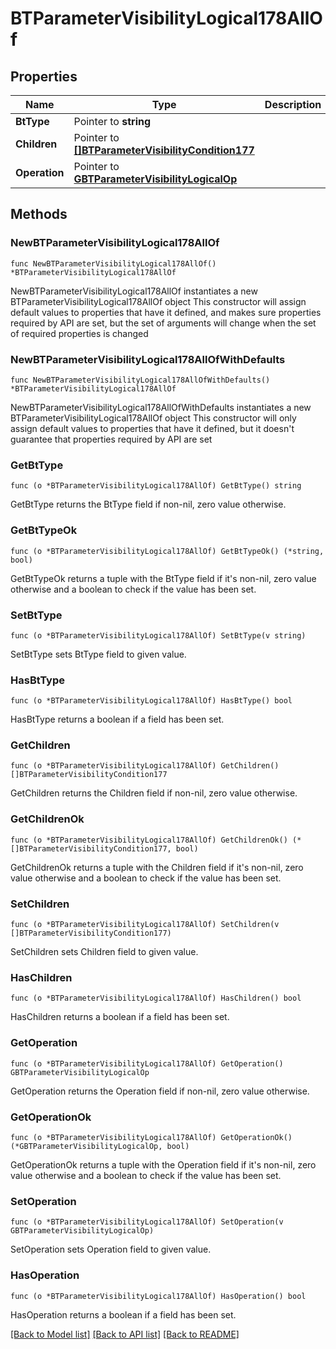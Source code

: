 # BTParameterVisibilityLogical178AllOf

## Properties

Name | Type | Description | Notes
------------ | ------------- | ------------- | -------------
**BtType** | Pointer to **string** |  | [optional] 
**Children** | Pointer to [**[]BTParameterVisibilityCondition177**](BTParameterVisibilityCondition177.md) |  | [optional] 
**Operation** | Pointer to [**GBTParameterVisibilityLogicalOp**](GBTParameterVisibilityLogicalOp.md) |  | [optional] 

## Methods

### NewBTParameterVisibilityLogical178AllOf

`func NewBTParameterVisibilityLogical178AllOf() *BTParameterVisibilityLogical178AllOf`

NewBTParameterVisibilityLogical178AllOf instantiates a new BTParameterVisibilityLogical178AllOf object
This constructor will assign default values to properties that have it defined,
and makes sure properties required by API are set, but the set of arguments
will change when the set of required properties is changed

### NewBTParameterVisibilityLogical178AllOfWithDefaults

`func NewBTParameterVisibilityLogical178AllOfWithDefaults() *BTParameterVisibilityLogical178AllOf`

NewBTParameterVisibilityLogical178AllOfWithDefaults instantiates a new BTParameterVisibilityLogical178AllOf object
This constructor will only assign default values to properties that have it defined,
but it doesn't guarantee that properties required by API are set

### GetBtType

`func (o *BTParameterVisibilityLogical178AllOf) GetBtType() string`

GetBtType returns the BtType field if non-nil, zero value otherwise.

### GetBtTypeOk

`func (o *BTParameterVisibilityLogical178AllOf) GetBtTypeOk() (*string, bool)`

GetBtTypeOk returns a tuple with the BtType field if it's non-nil, zero value otherwise
and a boolean to check if the value has been set.

### SetBtType

`func (o *BTParameterVisibilityLogical178AllOf) SetBtType(v string)`

SetBtType sets BtType field to given value.

### HasBtType

`func (o *BTParameterVisibilityLogical178AllOf) HasBtType() bool`

HasBtType returns a boolean if a field has been set.

### GetChildren

`func (o *BTParameterVisibilityLogical178AllOf) GetChildren() []BTParameterVisibilityCondition177`

GetChildren returns the Children field if non-nil, zero value otherwise.

### GetChildrenOk

`func (o *BTParameterVisibilityLogical178AllOf) GetChildrenOk() (*[]BTParameterVisibilityCondition177, bool)`

GetChildrenOk returns a tuple with the Children field if it's non-nil, zero value otherwise
and a boolean to check if the value has been set.

### SetChildren

`func (o *BTParameterVisibilityLogical178AllOf) SetChildren(v []BTParameterVisibilityCondition177)`

SetChildren sets Children field to given value.

### HasChildren

`func (o *BTParameterVisibilityLogical178AllOf) HasChildren() bool`

HasChildren returns a boolean if a field has been set.

### GetOperation

`func (o *BTParameterVisibilityLogical178AllOf) GetOperation() GBTParameterVisibilityLogicalOp`

GetOperation returns the Operation field if non-nil, zero value otherwise.

### GetOperationOk

`func (o *BTParameterVisibilityLogical178AllOf) GetOperationOk() (*GBTParameterVisibilityLogicalOp, bool)`

GetOperationOk returns a tuple with the Operation field if it's non-nil, zero value otherwise
and a boolean to check if the value has been set.

### SetOperation

`func (o *BTParameterVisibilityLogical178AllOf) SetOperation(v GBTParameterVisibilityLogicalOp)`

SetOperation sets Operation field to given value.

### HasOperation

`func (o *BTParameterVisibilityLogical178AllOf) HasOperation() bool`

HasOperation returns a boolean if a field has been set.


[[Back to Model list]](../README.md#documentation-for-models) [[Back to API list]](../README.md#documentation-for-api-endpoints) [[Back to README]](../README.md)


